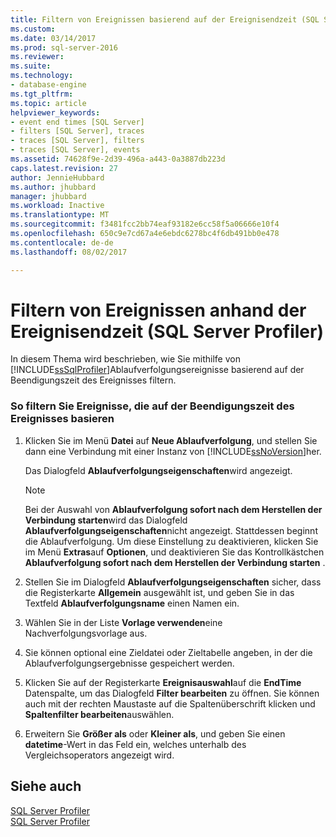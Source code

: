 ```yaml
---
title: Filtern von Ereignissen basierend auf der Ereignisendzeit (SQL Server Profiler) | Microsoft Docs
ms.custom: 
ms.date: 03/14/2017
ms.prod: sql-server-2016
ms.reviewer: 
ms.suite: 
ms.technology:
- database-engine
ms.tgt_pltfrm: 
ms.topic: article
helpviewer_keywords:
- event end times [SQL Server]
- filters [SQL Server], traces
- traces [SQL Server], filters
- traces [SQL Server], events
ms.assetid: 74628f9e-2d39-496a-a443-0a3887db223d
caps.latest.revision: 27
author: JennieHubbard
ms.author: jhubbard
manager: jhubbard
ms.workload: Inactive
ms.translationtype: MT
ms.sourcegitcommit: f3481fcc2bb74eaf93182e6cc58f5a06666e10f4
ms.openlocfilehash: 650c9e7cd67a4e6ebdc6278bc4f6db491bb0e478
ms.contentlocale: de-de
ms.lasthandoff: 08/02/2017

---
```

# <a name="filter-events-based-on-the-event-end-time-sql-server-profiler"></a>Filtern von Ereignissen anhand der Ereignisendzeit (SQL Server Profiler)
  In diesem Thema wird beschrieben, wie Sie mithilfe von [!INCLUDE[ssSqlProfiler](../../includes/sssqlprofiler-md.md)]Ablaufverfolgungsereignisse basierend auf der Beendigungszeit des Ereignisses filtern.  
  
### <a name="to-filter-events-based-on-the-event-end-time"></a>So filtern Sie Ereignisse, die auf der Beendigungszeit des Ereignisses basieren  
  
1.  Klicken Sie im Menü **Datei** auf **Neue Ablaufverfolgung**, und stellen Sie dann eine Verbindung mit einer Instanz von [!INCLUDE[ssNoVersion](../../includes/ssnoversion-md.md)]her.  
  
     Das Dialogfeld **Ablaufverfolgungseigenschaften**wird angezeigt.  
  
    > [!NOTE]  
    >  Bei der Auswahl von **Ablaufverfolgung sofort nach dem Herstellen der Verbindung starten**wird das Dialogfeld **Ablaufverfolgungseigenschaften**nicht angezeigt. Stattdessen beginnt die Ablaufverfolgung. Um diese Einstellung zu deaktivieren, klicken Sie im Menü **Extras**auf **Optionen**, und deaktivieren Sie das Kontrollkästchen **Ablaufverfolgung sofort nach dem Herstellen der Verbindung starten** .  
  
2.  Stellen Sie im Dialogfeld **Ablaufverfolgungseigenschaften** sicher, dass die Registerkarte **Allgemein** ausgewählt ist, und geben Sie in das Textfeld **Ablaufverfolgungsname** einen Namen ein.  
  
3.  Wählen Sie in der Liste **Vorlage verwenden**eine Nachverfolgungsvorlage aus.  
  
4.  Sie können optional eine Zieldatei oder Zieltabelle angeben, in der die Ablaufverfolgungsergebnisse gespeichert werden.  
  
5.  Klicken Sie auf der Registerkarte **Ereignisauswahl**auf die **EndTime** Datenspalte, um das Dialogfeld **Filter bearbeiten** zu öffnen. Sie können auch mit der rechten Maustaste auf die Spaltenüberschrift klicken und **Spaltenfilter bearbeiten**auswählen.  
  
6.  Erweitern Sie **Größer als** oder **Kleiner als**, und geben Sie einen **datetime**-Wert in das Feld ein, welches unterhalb des Vergleichsoperators angezeigt wird.  
  
## <a name="see-also"></a>Siehe auch  
 [SQL Server Profiler](../../tools/sql-server-profiler/sql-server-profiler.md)   
 [SQL Server Profiler](../../tools/sql-server-profiler/sql-server-profiler.md)  
  
  

